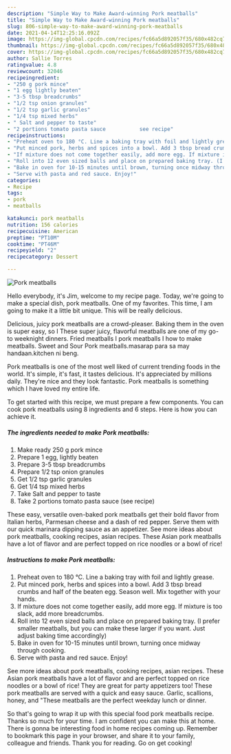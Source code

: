 ```yaml
---
description: "Simple Way to Make Award-winning Pork meatballs"
title: "Simple Way to Make Award-winning Pork meatballs"
slug: 806-simple-way-to-make-award-winning-pork-meatballs
date: 2021-04-14T12:25:16.092Z
image: https://img-global.cpcdn.com/recipes/fc66a5d892057f35/680x482cq70/pork-meatballs-recipe-main-photo.jpg
thumbnail: https://img-global.cpcdn.com/recipes/fc66a5d892057f35/680x482cq70/pork-meatballs-recipe-main-photo.jpg
cover: https://img-global.cpcdn.com/recipes/fc66a5d892057f35/680x482cq70/pork-meatballs-recipe-main-photo.jpg
author: Sallie Torres
ratingvalue: 4.8
reviewcount: 32046
recipeingredient:
- "250 g pork mince"
- "1 egg lightly beaten"
- "3-5 tbsp breadcrumbs"
- "1/2 tsp onion granules"
- "1/2 tsp garlic granules"
- "1/4 tsp mixed herbs"
- " Salt and pepper to taste"
- "2 portions tomato pasta sauce           see recipe"
recipeinstructions:
- "Preheat oven to 180 °C. Line a baking tray with foil and lightly grease."
- "Put minced pork, herbs and spices into a bowl. Add 3 tbsp bread crumbs and half of the beaten egg. Season well. Mix together with your hands."
- "If mixture does not come together easily, add more egg. If mixture is too slack, add more breadcrumbs."
- "Roll into 12 even sized balls and place on prepared baking tray. (I prefer smaller meatballs, but you can make these larger if you want. Just adjust baking time accordingly)"
- "Bake in oven for 10-15 minutes until brown, turning once midway through cooking."
- "Serve with pasta and red sauce. Enjoy!"
categories:
- Recipe
tags:
- pork
- meatballs

katakunci: pork meatballs 
nutrition: 156 calories
recipecuisine: American
preptime: "PT10M"
cooktime: "PT46M"
recipeyield: "2"
recipecategory: Dessert

---
```



![Pork meatballs](https://img-global.cpcdn.com/recipes/fc66a5d892057f35/680x482cq70/pork-meatballs-recipe-main-photo.jpg)

Hello everybody, it's Jim, welcome to my recipe page. Today, we're going to make a special dish, pork meatballs. One of my favorites. This time, I am going to make it a little bit unique. This will be really delicious.

Delicious, juicy pork meatballs are a crowd-pleaser. Baking them in the oven is super easy, so I These super juicy, flavorful meatballs are one of my go-to weeknight dinners. Fried meatballs I pork meatballs I how to make meatballs. Sweet and Sour Pork meatballs.masarap para sa may handaan.kitchen ni beng.

Pork meatballs is one of the most well liked of current trending foods in the world. It's simple, it's fast, it tastes delicious. It's appreciated by millions daily. They're nice and they look fantastic. Pork meatballs is something which I have loved my entire life.


To get started with this recipe, we must prepare a few components. You can cook pork meatballs using 8 ingredients and 6 steps. Here is how you can achieve it.

<!--inarticleads1-->

##### The ingredients needed to make Pork meatballs:

1. Make ready 250 g pork mince
1. Prepare 1 egg, lightly beaten
1. Prepare 3-5 tbsp breadcrumbs
1. Prepare 1/2 tsp onion granules
1. Get 1/2 tsp garlic granules
1. Get 1/4 tsp mixed herbs
1. Take  Salt and pepper to taste
1. Take 2 portions tomato pasta sauce           (see recipe)


These easy, versatile oven-baked pork meatballs get their bold flavor from Italian herbs, Parmesan cheese and a dash of red pepper. Serve them with our quick marinara dipping sauce as an appetizer. See more ideas about pork meatballs, cooking recipes, asian recipes. These Asian pork meatballs have a lot of flavor and are perfect topped on rice noodles or a bowl of rice! 

<!--inarticleads2-->

##### Instructions to make Pork meatballs:

1. Preheat oven to 180 °C. Line a baking tray with foil and lightly grease.
1. Put minced pork, herbs and spices into a bowl. Add 3 tbsp bread crumbs and half of the beaten egg. Season well. Mix together with your hands.
1. If mixture does not come together easily, add more egg. If mixture is too slack, add more breadcrumbs.
1. Roll into 12 even sized balls and place on prepared baking tray. (I prefer smaller meatballs, but you can make these larger if you want. Just adjust baking time accordingly)
1. Bake in oven for 10-15 minutes until brown, turning once midway through cooking.
1. Serve with pasta and red sauce. Enjoy!


See more ideas about pork meatballs, cooking recipes, asian recipes. These Asian pork meatballs have a lot of flavor and are perfect topped on rice noodles or a bowl of rice! They are great for party appetizers too! These pork meatballs are served with a quick and easy sauce. Garlic, scallions, honey, and &#34;These meatballs are the perfect weekday lunch or dinner. 

So that's going to wrap it up with this special food pork meatballs recipe. Thanks so much for your time. I am confident you can make this at home. There is gonna be interesting food in home recipes coming up. Remember to bookmark this page in your browser, and share it to your family, colleague and friends. Thank you for reading. Go on get cooking!
